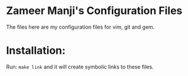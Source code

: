 Zameer Manji's Configuration Files
==================================
The files here are my configuration files for vim, git and gem.

Installation:
=============
Run: `make link` and it will create symbolic links to these files.

